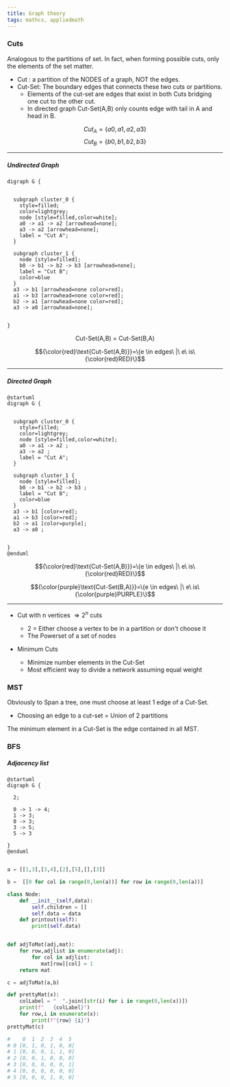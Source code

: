 ```yaml
---
title: Graph theory
tags: mathcs, appliedmath
---
```


### Cuts

Analogous to the partitions of set. 
In fact, when forming possible cuts, only the elements of the set matter.  


* Cut : a partition of the NODES of a graph, NOT the edges.
* Cut-Set: The boundary edges that connects these two cuts or partitions. 
  * Elements of the cut-set are edges that exist in both Cuts bridging one cut to the other cut.
  * In directed graph Cut-Set(A,B) only counts edge with tail in A and head in B.


$$Cut_A= \{a0,a1,a2,a3\}$$
$$Cut_B=\{b0,b1,b2,b3\}$$

---


##### Undirected Graph 

```plantuml
digraph G {
   
    
  subgraph cluster_0 {
    style=filled;
    color=lightgrey;
    node [style=filled,color=white];
    a0 -> a1 -> a2 [arrowhead=none];
    a3 -> a2 [arrowhead=none]; 
    label = "Cut A";
  }

  subgraph cluster_1 {
    node [style=filled];
    b0 -> b1 -> b2 -> b3 [arrowhead=none];
    label = "Cut B";
    color=blue
  }
  a3 -> b1 [arrowhead=none color=red];
  a1 -> b3 [arrowhead=none color=red];
  b2 -> a1 [arrowhead=none color=red];
  a3 -> a0 [arrowhead=none];


}
```


$$\text{Cut-Set(A,B) = Cut-Set(B,A)}$$

$${\color{red}\text{Cut-Set(A,B)}}=\{e \in edges\ |\ e\ is\ {\color{red}RED}\}$$



---

##### Directed Graph

```plantuml
@startuml
digraph G {
   
    
  subgraph cluster_0 {
    style=filled;
    color=lightgrey;
    node [style=filled,color=white];
    a0 -> a1 -> a2 ;
    a3 -> a2 ; 
    label = "Cut A";
  }

  subgraph cluster_1 {
    node [style=filled];
    b0 -> b1 -> b2 -> b3 ;
    label = "Cut B";
    color=blue
  }
  a3 -> b1 [color=red];
  a1 -> b3 [color=red];
  b2 -> a1 [color=purple];
  a3 -> a0 ;


}
@enduml
```
$${\color{red}\text{Cut-Set(A,B)}}=\{e \in edges\ |\ e\ is\ {\color{red}RED}\}$$

$${\color{purple}\text{Cut-Set(B,A)}}=\{e \in edges\ |\ e\ is\ {\color{purple}PURPLE}\}$$

---

* Cut with n vertices $\Rightarrow 2^n$ cuts 
  * 2 = Either choose a vertex to be in a partition or don't choose it
  * The Powerset of a set of nodes

* Minimum Cuts
  * Minimize number elements in the Cut-Set
  * Most efficient way to divide a network assuming equal weight


### MST

Obviously to Span a tree, one must choose at least 1 edge of a Cut-Set.

* Choosing an edge to a cut-set = Union of 2 partitions

The minimum element in a Cut-Set is the edge contained in all MST.  


### BFS

##### Adjacency list

```plantuml
@startuml
digraph G {
   
  2;

  0 -> 1 -> 4;
  1 -> 3;
  0 -> 3;
  3 -> 5;
  5 -> 3

}
@enduml
```


```python

a = [[1,3],[3,4],[2],[5],[],[3]]

b =  [[0 for col in range(0,len(a))] for row in range(0,len(a))]

class Node:
    def __init__(self,data):
        self.children = []
        self.data = data
    def printout(self):
        print(self.data)


def adjToMat(adj,mat):
    for row,adjlist in enumerate(adj):
        for col in adjlist:
           mat[row][col] = 1 
    return mat

c = adjToMat(a,b)

def prettyMat(x):
    colLabel = "  ".join([str(i) for i in range(0,len(x))])
    print(f"   {colLabel}")
    for row,i in enumerate(x):
        print(f"{row} {i}")
prettyMat(c)

#    0  1  2  3  4  5
# 0 [0, 1, 0, 1, 0, 0]
# 1 [0, 0, 0, 1, 1, 0]
# 2 [0, 0, 1, 0, 0, 0]
# 3 [0, 0, 0, 0, 0, 1]
# 4 [0, 0, 0, 0, 0, 0]
# 5 [0, 0, 0, 1, 0, 0]
```
